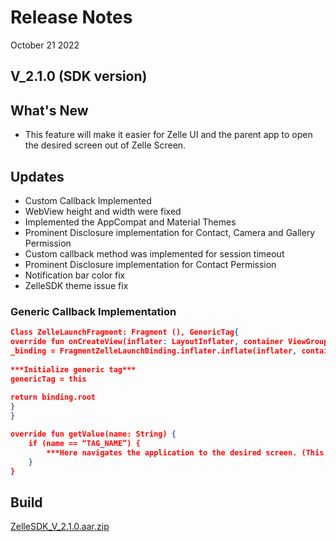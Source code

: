 # Release Notes

October 21 2022

## V_2.1.0 (SDK version)

## What's New

- This feature will make it easier for Zelle UI and the parent app to open the desired screen out of Zelle Screen.

## Updates

- Custom Callback Implemented
- WebView height and width were fixed
- Implemented the AppCompat and Material Themes
- Prominent Disclosure implementation for Contact, Camera and Gallery Permission
- Custom callback method was implemented for session timeout
- Prominent Disclosure implementation for Contact Permission
- Notification bar color fix
- ZelleSDK theme issue fix

### Generic Callback Implementation

```json
Class ZelleLaunchFragment: Fragment (), GenericTag{
override fun onCreateView(inflater: LayoutInflater, container ViewGroup?, savedInstanceState: Bundle?) {
_binding = FragmentZelleLaunchBinding.inflater.inflate(inflater, container, false)
        
***Initialize generic tag***
genericTag = this
        
return binding.root
}
}

override fun getValue(name: String) { 
    if (name == “TAG_NAME”) {
        ***Here navigates the application to the desired screen. (This function will help to communicate between Zelle UI and parent app)***
    } 
} 
```

## Build

[ZelleSDK_V_2.1.0.aar.zip](https://github.com/Fiserv/zelle-turnkey-solutions/files/11576758/ZelleSDK_V_2.1.0.aar.zip)

